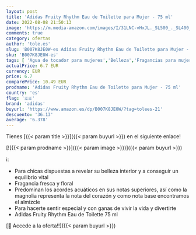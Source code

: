 ```yaml
---
layout: post
title: 'Adidas Fruity Rhythm Eau de Toilette para Mujer - 75 ml'
date: 2022-08-08 21:50:13
image: 'https://m.media-amazon.com/images/I/31LNC-vHxJL._SL500_._SL400_.jpg'
comments: true
category: ofertas
author: 'tole.es'
slug: 'B007K8JE0W-es Adidas Fruity Rhythm Eau de Toilette para Mujer - 75 ml'
sku: 'B007K8JE0W-es'
tags: [ 'Agua de tocador para mujeres','Belleza','Fragancias para mujeres','Perfumes y fragancias','adidas','de','eau','toilette','🇪🇸', ]
actualPrice: 6.7 EUR
currency: EUR
price: 6.7
comparePrice: 10.49 EUR
prodname: 'Adidas Fruity Rhythm Eau de Toilette para Mujer - 75 ml'
country: 'es'
flag: '🇪🇸'
brand: 'adidas'
buyurl: 'https://www.amazon.es/dp/B007K8JE0W/?tag=tolees-21'
descuento: '36.13'
average: '6.378'
---
```


Tienes [{{< param title >}}]({{< param buyurl >}}) en el siguiente enlace!

[![{{< param prodname >}}]({{< param image >}})]({{< param buyurl >}})

ℹ️:

- Para chicas dispuestas a revelar su belleza interior y a conseguir un equilibrio vital
- Fragancia fresca y floral
- Predominan los acordes acuáticos en sus notas superiores, así como la magnolia representa la nota del corazón y como nota base encontramos el almizcle
- Para hacerte sentir especial y con ganas de vivir la vida y divertirte
- Adidas Fruity Rhythm Eau de Toilette 75 ml

[🛒 Accede a la oferta!!]({{< param buyurl >}})
